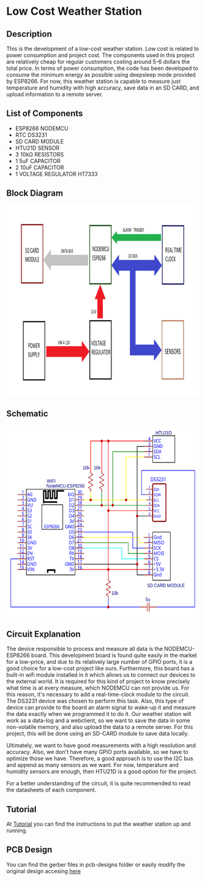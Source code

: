 # Low Cost Weather Station

## Description

This is the development of a low-cost weather station. Low cost is related to power consumption and project cost. The components used in this project are relatively cheap for regular customers costing around 5-6 dollars the total price. In terms of power consumption, the code has been developed to consume the minimum energy as possible using deepsleep mode provided by ESP8266. For now, this weather station is capable to measure just temperature and humidity with high accuracy, save data in an SD CARD, and upload information to a remote server.

## List of Components

- ESP8266 NODEMCU
- RTC DS3231
- SD CARD MODULE
- HTU21D SENSOR
- 3 10kΩ RESISTORS
- 1 5uF CAPACITOR
- 2 10uF CAPACITOR
- 1 VOLTAGE REGULATOR HT7333

## Block Diagram

<center><img src="figures/Block_Diagram.png" alt="drawing" width="750" height="500"></center>

## Schematic

<center><img src="figures/Schematic.svg" alt="drawing" width="750" height="500"></center>

## Circuit Explanation

The device responsible to process and measure all data is the NODEMCU-ESP8266 board. This development board is found quite easily in the market for a low-price, and due to its relatively large number of GPIO ports, it is a good choice for a low-cost project like ours. Furthermore, this board has a built-in wifi module installed in it which allows us to connect our devices to the external world. It is required for this kind of project to know precisely what time is at every measure, which NODEMCU can not provide us. For this reason, it's necessary to add a real-time-clock module to the circuit. The DS3231 device was chosen to perform this task. Also, this type of device can provide to the board an alarm signal to wake-up it and measure the data exactly when we programmed it to do it. Our weather station will work as a data-log and a webclient, so we want to save the data in some non-volatile memory, and also upload the data to a remote server. For this project, this will be done using an SD-CARD module to save data locally.

<!--- This is an HTML comment in Markdown Another important goal is to achieve the best of power-saving with our circuit. To do this, we can replace the built-in voltage regulator of the NODEMCU by a low-quiescent voltage regulator. But why are we going to do that? In the majority of the time, the board will be in the sleep-mode function, which puts the board in a low-output-current mode. The problem is that the built-in voltage regulator has a high quiescent current (around 5-10 mA), so we can replace it for another with a lower quiescent current (around 15-25 uA) like HT7333.-->

Ultimately, we want to have good measurements with a high resolution and accuracy. Also, we don't have many GPIO ports available, so we have to optimize those we have. Therefore, a good approach is to use the I2C bus and append as many sensors as we want. For now, temperature and humidity sensors are enough, then HTU21D is a good option for the project.

For a better understanding of the circuit, it is quite recommended to read the datasheets of each component.

## Tutorial

At [Tutorial](./Tutorial.pdf) you can find the instructions to put the weather station up and running.

## PCB Design

You can find the gerber files in pcb-designs folder or easily modify the original design accesing [here](https://oshwlab.com/gui.br57/low-cost-weather-station)